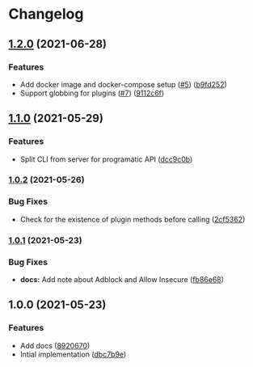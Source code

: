 # Changelog

## [1.2.0](https://www.github.com/projectsophon/df-plugin-dev-server/compare/v1.1.0...v1.2.0) (2021-06-28)


### Features

* Add docker image and docker-compose setup ([#5](https://www.github.com/projectsophon/df-plugin-dev-server/issues/5)) ([b9fd252](https://www.github.com/projectsophon/df-plugin-dev-server/commit/b9fd2523c38ca5036bf03b05b8369291fe1129a1))
* Support globbing for plugins ([#7](https://www.github.com/projectsophon/df-plugin-dev-server/issues/7)) ([9112c6f](https://www.github.com/projectsophon/df-plugin-dev-server/commit/9112c6f8aa30aa6ed9bf9b2ac6f853517e276e80))

## [1.1.0](https://www.github.com/projectsophon/df-plugin-dev-server/compare/v1.0.2...v1.1.0) (2021-05-29)


### Features

* Split CLI from server for programatic API ([dcc9c0b](https://www.github.com/projectsophon/df-plugin-dev-server/commit/dcc9c0b3c6f604d5a0e2f0429562e26ce0321c8e))

### [1.0.2](https://www.github.com/projectsophon/df-plugin-dev-server/compare/v1.0.1...v1.0.2) (2021-05-26)


### Bug Fixes

* Check for the existence of plugin methods before calling ([2cf5362](https://www.github.com/projectsophon/df-plugin-dev-server/commit/2cf536276c433c964c21cf0e2520362535c9267b))

### [1.0.1](https://www.github.com/projectsophon/df-plugin-dev-server/compare/v1.0.0...v1.0.1) (2021-05-23)


### Bug Fixes

* **docs:** Add note about Adblock and Allow Insecure ([fb86e68](https://www.github.com/projectsophon/df-plugin-dev-server/commit/fb86e685b5a7c7cd766ba9dee14aa70225987dd6))

## 1.0.0 (2021-05-23)


### Features

* Add docs ([8920670](https://www.github.com/projectsophon/df-plugin-dev-server/commit/8920670853192e6fdd014d666ae4624173c9507f))
* Intial implementation ([dbc7b9e](https://www.github.com/projectsophon/df-plugin-dev-server/commit/dbc7b9e996a0f6a38a8244e2567e1cdce3785abe))
